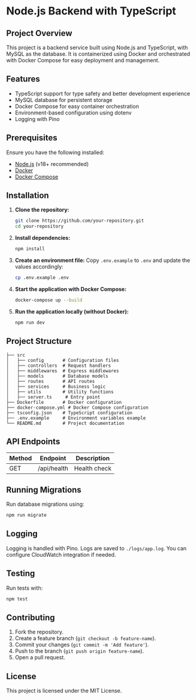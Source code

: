 # Node.js Backend with TypeScript

## Project Overview
This project is a backend service built using Node.js and TypeScript, with MySQL as the database. It is containerized using Docker and orchestrated with Docker Compose for easy deployment and management.

## Features
- TypeScript support for type safety and better development experience
- MySQL database for persistent storage
- Docker Compose for easy container orchestration
- Environment-based configuration using dotenv
- Logging with Pino

## Prerequisites
Ensure you have the following installed:
- [Node.js](https://nodejs.org/) (v18+ recommended)
- [Docker](https://www.docker.com/get-started)
- [Docker Compose](https://docs.docker.com/compose/)

## Installation

1. **Clone the repository:**
   ```sh
   git clone https://github.com/your-repository.git
   cd your-repository
   ```

2. **Install dependencies:**
   ```sh
   npm install
   ```

3. **Create an environment file:**
   Copy `.env.example` to `.env` and update the values accordingly:
   ```sh
   cp .env.example .env
   ```

4. **Start the application with Docker Compose:**
   ```sh
   docker-compose up --build
   ```

5. **Run the application locally (without Docker):**
   ```sh
   npm run dev
   ```

## Project Structure
```
├── src
│   ├── config       # Configuration files
│   ├── controllers  # Request handlers
│   ├── middlewares  # Express middlewares
│   ├── models       # Database models
│   ├── routes       # API routes
│   ├── services     # Business logic
│   ├── utils        # Utility functions
│   ├── server.ts     # Entry point
├── Dockerfile       # Docker configuration
├── docker-compose.yml # Docker Compose configuration
├── tsconfig.json    # TypeScript configuration
├── .env.example     # Environment variables example
└── README.md        # Project documentation
```

## API Endpoints
| Method | Endpoint       | Description       |
|--------|--------------|------------------|
| GET    | /api/health  | Health check     |


## Running Migrations

Run database migrations using:
```sh
npm run migrate
```

## Logging
Logging is handled with Pino. Logs are saved to `./logs/app.log`. You can configure CloudWatch integration if needed.

## Testing
Run tests with:
```sh
npm test
```

## Contributing
1. Fork the repository.
2. Create a feature branch (`git checkout -b feature-name`).
3. Commit your changes (`git commit -m 'Add feature'`).
4. Push to the branch (`git push origin feature-name`).
5. Open a pull request.

## License
This project is licensed under the MIT License.


